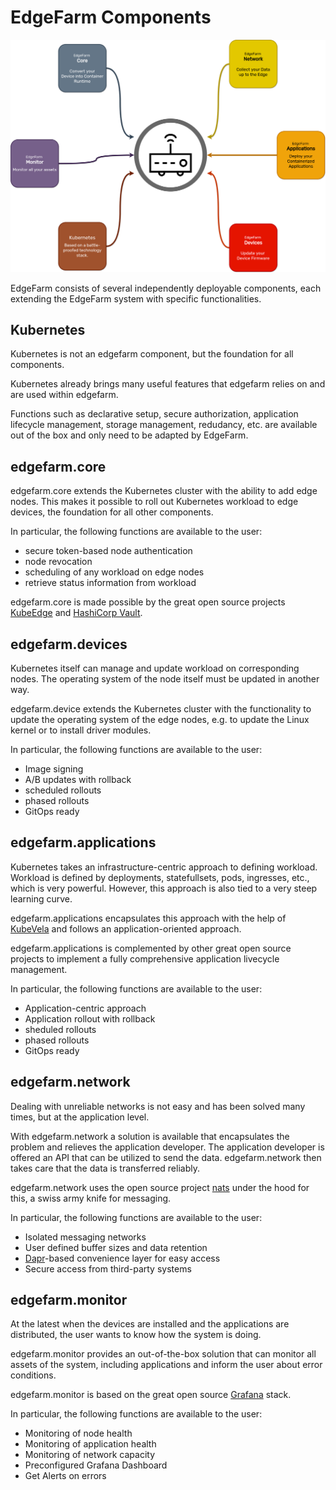 # EdgeFarm Components

![](../assets/components-overview.png)


EdgeFarm consists of several independently deployable components, each extending the EdgeFarm system with specific functionalities.

## Kubernetes

Kubernetes is not an edgefarm component, but the foundation for all components.

Kubernetes already brings many useful features that edgefarm relies on and are used within edgefarm.

Functions such as declarative setup, secure authorization, application lifecycle management, storage management, redudancy, etc. are available out of the box and only need to be adapted by EdgeFarm.

## edgefarm.core

edgefarm.core extends the Kubernetes cluster with the ability to add edge nodes. This makes it possible to roll out Kubernetes workload to edge devices, the foundation for all other components.

In particular, the following functions are available to the user:

* secure token-based node authentication
* node revocation
* scheduling of any workload on edge nodes
* retrieve status information from workload

edgefarm.core is made possible by the great open source projects [KubeEdge](https://kubeedge.io/en/) and [HashiCorp Vault](https://www.hashicorp.com/products/vault).

## edgefarm.devices

Kubernetes itself can manage and update workload on corresponding nodes. The operating system of the node itself must be updated in another way.

edgefarm.device extends the Kubernetes cluster with the functionality to update the operating system of the edge nodes, e.g. to update the Linux kernel or to install driver modules.

In particular, the following functions are available to the user:

* Image signing
* A/B updates with rollback
* scheduled rollouts
* phased rollouts
* GitOps ready

## edgefarm.applications

Kubernetes takes an infrastructure-centric approach to defining workload. Workload is defined by deployments, statefullsets, pods, ingresses, etc., which is very powerful. However, this approach is also tied to a very steep learning curve.

edgefarm.applications encapsulates this approach with the help of [KubeVela](https://kubevela.io) and follows an application-oriented approach.

edgefarm.applications is complemented by other great open source projects to implement a fully comprehensive application livecycle management.

In particular, the following functions are available to the user:

* Application-centric approach
* Application rollout with rollback
* sheduled rollouts
* phased rollouts
* GitOps ready

## edgefarm.network

Dealing with unreliable networks is not easy and has been solved many times, but at the application level.

With edgefarm.network a solution is available that encapsulates the problem and relieves the application developer. The application developer is offered an API that can be utilized to send the data. edgefarm.network then takes care that the data is transferred reliably.

edgefarm.network uses the open source project [nats](https://docs.nats.io) under the hood for this, a swiss army knife for messaging.

In particular, the following functions are available to the user:

* Isolated messaging networks
* User defined buffer sizes and data retention
* [Dapr](https://docs.dapr.io)-based convenience layer for easy access
* Secure access from third-party systems

## edgefarm.monitor

At the latest when the devices are installed and the applications are distributed, the user wants to know how the system is doing.

edgefarm.monitor provides an out-of-the-box solution that can monitor all assets of the system, including applications and inform the user about error conditions.

edgefarm.monitor is based on the great open source [Grafana](https://grafana.com) stack. 

In particular, the following functions are available to the user:

* Monitoring of node health
* Monitoring of application health
* Monitoring of network capacity
* Preconfigured Grafana Dashboard
* Get Alerts on errors
